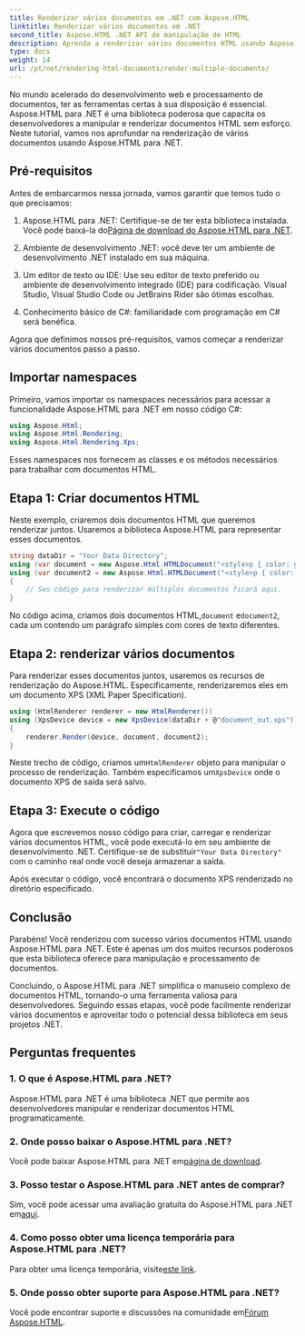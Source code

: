 ```yaml
---
title: Renderizar vários documentos em .NET com Aspose.HTML
linktitle: Renderizar vários documentos em .NET
second_title: Aspose.HTML .NET API de manipulação de HTML
description: Aprenda a renderizar vários documentos HTML usando Aspose.HTML para .NET. Aumente suas capacidades de processamento de documentos com esta poderosa biblioteca.
type: docs
weight: 14
url: /pt/net/rendering-html-documents/render-multiple-documents/
---
```

No mundo acelerado do desenvolvimento web e processamento de documentos, ter as ferramentas certas à sua disposição é essencial. Aspose.HTML para .NET é uma biblioteca poderosa que capacita os desenvolvedores a manipular e renderizar documentos HTML sem esforço. Neste tutorial, vamos nos aprofundar na renderização de vários documentos usando Aspose.HTML para .NET.

## Pré-requisitos

Antes de embarcarmos nessa jornada, vamos garantir que temos tudo o que precisamos:

1.  Aspose.HTML para .NET: Certifique-se de ter esta biblioteca instalada. Você pode baixá-la do[Página de download do Aspose.HTML para .NET](https://releases.aspose.com/html/net/).

2. Ambiente de desenvolvimento .NET: você deve ter um ambiente de desenvolvimento .NET instalado em sua máquina.

3. Um editor de texto ou IDE: Use seu editor de texto preferido ou ambiente de desenvolvimento integrado (IDE) para codificação. Visual Studio, Visual Studio Code ou JetBrains Rider são ótimas escolhas.

4. Conhecimento básico de C#: familiaridade com programação em C# será benéfica.

Agora que definimos nossos pré-requisitos, vamos começar a renderizar vários documentos passo a passo.

## Importar namespaces

Primeiro, vamos importar os namespaces necessários para acessar a funcionalidade Aspose.HTML para .NET em nosso código C#:

```csharp
using Aspose.Html;
using Aspose.Html.Rendering;
using Aspose.Html.Rendering.Xps;
```

Esses namespaces nos fornecem as classes e os métodos necessários para trabalhar com documentos HTML.

## Etapa 1: Criar documentos HTML

Neste exemplo, criaremos dois documentos HTML que queremos renderizar juntos. Usaremos a biblioteca Aspose.HTML para representar esses documentos.

```csharp
string dataDir = "Your Data Directory";
using (var document = new Aspose.Html.HTMLDocument("<style>p { color: green; }</style><p>my first paragraph</p>", @"c:\work\"))
using (var document2 = new Aspose.Html.HTMLDocument("<style>p { color: blue; }</style><p>my first paragraph</p>", @"c:\work\"))
{
    // Seu código para renderizar múltiplos documentos ficará aqui.
}
```

No código acima, criamos dois documentos HTML,`document` e`document2`, cada um contendo um parágrafo simples com cores de texto diferentes.

## Etapa 2: renderizar vários documentos

Para renderizar esses documentos juntos, usaremos os recursos de renderização do Aspose.HTML. Especificamente, renderizaremos eles em um documento XPS (XML Paper Specification).

```csharp
using (HtmlRenderer renderer = new HtmlRenderer())
using (XpsDevice device = new XpsDevice(dataDir + @"document_out.xps"))
{
    renderer.Render(device, document, document2);
}
```

 Neste trecho de código, criamos um`HtmlRenderer` objeto para manipular o processo de renderização. Também especificamos um`XpsDevice` onde o documento XPS de saída será salvo.

## Etapa 3: Execute o código

 Agora que escrevemos nosso código para criar, carregar e renderizar vários documentos HTML, você pode executá-lo em seu ambiente de desenvolvimento .NET. Certifique-se de substituir`"Your Data Directory"` com o caminho real onde você deseja armazenar a saída.

Após executar o código, você encontrará o documento XPS renderizado no diretório especificado.

## Conclusão
Parabéns! Você renderizou com sucesso vários documentos HTML usando Aspose.HTML para .NET. Este é apenas um dos muitos recursos poderosos que esta biblioteca oferece para manipulação e processamento de documentos.

Concluindo, o Aspose.HTML para .NET simplifica o manuseio complexo de documentos HTML, tornando-o uma ferramenta valiosa para desenvolvedores. Seguindo essas etapas, você pode facilmente renderizar vários documentos e aproveitar todo o potencial dessa biblioteca em seus projetos .NET.

## Perguntas frequentes

### 1. O que é Aspose.HTML para .NET?
Aspose.HTML para .NET é uma biblioteca .NET que permite aos desenvolvedores manipular e renderizar documentos HTML programaticamente.

### 2. Onde posso baixar o Aspose.HTML para .NET?
 Você pode baixar Aspose.HTML para .NET em[página de download](https://releases.aspose.com/html/net/).

### 3. Posso testar o Aspose.HTML para .NET antes de comprar?
 Sim, você pode acessar uma avaliação gratuita do Aspose.HTML para .NET em[aqui](https://releases.aspose.com/).

### 4. Como posso obter uma licença temporária para Aspose.HTML para .NET?
 Para obter uma licença temporária, visite[este link](https://purchase.aspose.com/temporary-license/).

### 5. Onde posso obter suporte para Aspose.HTML para .NET?
 Você pode encontrar suporte e discussões na comunidade em[Fórum Aspose.HTML](https://forum.aspose.com/).
